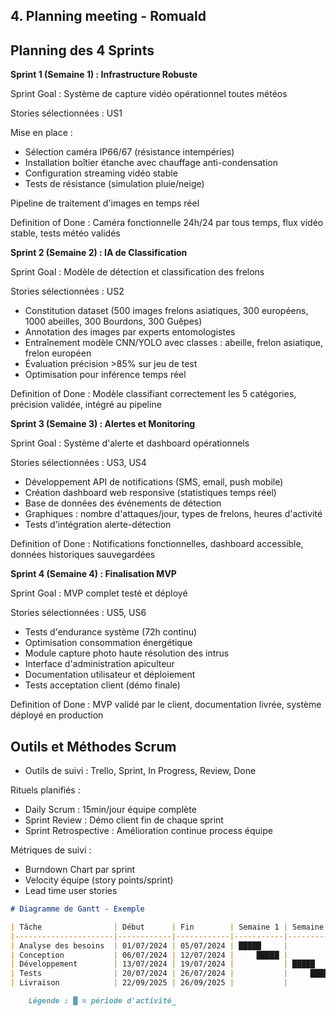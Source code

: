 ## 4. Planning meeting - Romuald

## Planning des 4 Sprints

**Sprint 1 (Semaine 1) : Infrastructure Robuste**

Sprint Goal : Système de capture vidéo opérationnel toutes météos

Stories sélectionnées : US1

Mise en place :
- Sélection caméra IP66/67 (résistance intempéries)
- Installation boîtier étanche avec chauffage anti-condensation
- Configuration streaming vidéo stable
- Tests de résistance (simulation pluie/neige)

Pipeline de traitement d'images en temps réel

Definition of Done : Caméra fonctionnelle 24h/24 par tous temps, flux vidéo stable, tests météo validés

**Sprint 2 (Semaine 2) : IA de Classification**

Sprint Goal : Modèle de détection et classification des frelons

Stories sélectionnées : US2

- Constitution dataset (500 images frelons asiatiques, 300 européens, 1000 abeilles, 300 Bourdons, 300 Guêpes)
- Annotation des images par experts entomologistes
- Entraînement modèle CNN/YOLO avec classes : abeille, frelon asiatique, frelon européen
- Évaluation précision >85% sur jeu de test
- Optimisation pour inférence temps réel

Definition of Done : Modèle classifiant correctement les 5 catégories, précision validée, intégré au pipeline

**Sprint 3 (Semaine 3) : Alertes et Monitoring**

Sprint Goal : Système d'alerte et dashboard opérationnels

Stories sélectionnées : US3, US4

- Développement API de notifications (SMS, email, push mobile)
- Création dashboard web responsive (statistiques temps réel)
- Base de données des événements de détection
- Graphiques : nombre d'attaques/jour, types de frelons, heures d'activité
- Tests d'intégration alerte-détection

Definition of Done : Notifications fonctionnelles, dashboard accessible, données historiques sauvegardées

**Sprint 4 (Semaine 4) : Finalisation MVP**

Sprint Goal : MVP complet testé et déployé

Stories sélectionnées : US5, US6

- Tests d'endurance système (72h continu)
- Optimisation consommation énergétique
- Module capture photo haute résolution des intrus
- Interface d'administration apiculteur
- Documentation utilisateur et déploiement
- Tests acceptation client (démo finale)

Definition of Done : MVP validé par le client, documentation livrée, système déployé en production

## Outils et Méthodes Scrum

- Outils de suivi : Trello, Sprint, In Progress, Review, Done

Rituels planifiés :
- Daily Scrum : 15min/jour équipe complète
- Sprint Review : Démo client fin de chaque sprint
- Sprint Retrospective : Amélioration continue process équipe

Métriques de suivi :
- Burndown Chart par sprint
- Velocity équipe (story points/sprint)
- Lead time user stories

```markdown
# Diagramme de Gantt - Exemple

| Tâche                | Début      | Fin        | Semaine 1 | Semaine 2 | Semaine 3 | Semaine 4 |
|----------------------|------------|------------|-----------|-----------|-----------|-----------|
| Analyse des besoins  | 01/07/2024 | 05/07/2024 | █████     |           |           |           |
| Conception           | 06/07/2024 | 12/07/2024 |     █████ |           |           |           |
| Développement        | 13/07/2024 | 19/07/2024 |           | █████     |           |           |
| Tests                | 20/07/2024 | 26/07/2024 |           |     █████ |           |           |
| Livraison            | 22/09/2025 | 26/09/2025 |           |           |           |███████████|

    Légende : █ = période d'activité_
```
